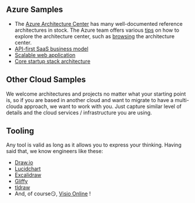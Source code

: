 ## Azure Samples

- The [Azure Architecture Center](https://docs.microsoft.com/en-us/azure/architecture/) has many well-documented reference architectures in stock. The Azure team offers various [tips](https://microsoft.github.io/AzureTipsAndTricks/blog/tip297.html) on how to explore the architecture center, such as [browsing](https://docs.microsoft.com/en-us/azure/architecture/browse/) the architecture center.
- [API-first SaaS business model](https://docs.microsoft.com/en-us/azure/architecture/solution-ideas/articles/aks-api-first) 
- [Scalable web application](https://docs.microsoft.com/en-us/azure/architecture/reference-architectures/app-service-web-app/scalable-web-app)
- [Core startup stack architecture](https://docs.microsoft.com/en-us/azure/architecture/example-scenario/startups/core-startup-stack)

## Other Cloud Samples

We welcome architectures and projects no matter what your starting point is, so if you are based in another cloud and want to migrate to have a multi-clouda approach, we want to work with you. Just capture similar level of details and the cloud services / infrastructure you are using.

## Tooling

Any tool is valid as long as it allows you to express your thinking. Having said that, we know engineers like these:

- [Draw.io](draw.io)
- [Lucidchart](https://www.lucidchart.com/pages/)
- [Excalidraw](https://excalidraw.com/)
- [Gliffy](https://www.gliffy.com/)
- [tldraw](https://www.tldraw.com/)
- And, of course😏, [Visio Online](https://office.live.com/start/visio.aspx) !
